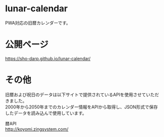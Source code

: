 # lunar-calendar

PWA対応の旧暦カレンダーです。  

# 公開ページ
https://sho-darp.github.io/lunar-calendar/


# その他
旧暦および祝日のデータは以下サイトで提供されているAPIを使用させていただきました。  
2000年から2050年までのカレンダー情報をAPIから取得し、JSON形式で保存したデータを読み込んで使用しています。
 
暦API  
http://koyomi.zingsystem.com/
